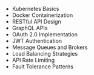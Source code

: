 - Kubernetes Basics
- Docker Containerization
- RESTful API Design
- GraphQL APIs
- OAuth 2.0 Implementation
- JWT Authentication
- Message Queues and Brokers
- Load Balancing Strategies
- API Rate Limiting
- Fault Tolerance Patterns